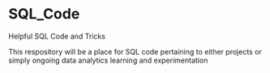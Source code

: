 # SQL_Code
Helpful SQL Code and Tricks

This respository will be a place for SQL code pertaining to either projects or simply ongoing data analytics learning and experimentation
